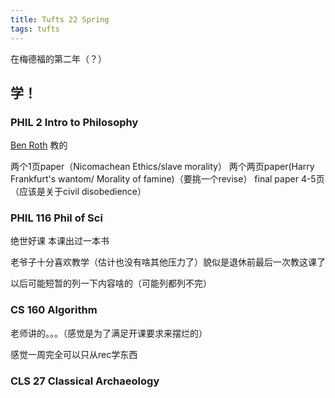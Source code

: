 ```yaml
---
title: Tufts 22 Spring
tags: tufts
---
```


在梅德福的第二年（？）

<!--more-->

## 学！

### PHIL 2 Intro to Philosophy

[Ben Roth](https://scholar.harvard.edu/benroth/bio) 教的

两个1页paper（Nicomachean Ethics/slave morality） 两个两页paper(Harry Frankfurt's wantom/ Morality of famine)（要挑一个revise） final paper 4-5页（应该是关于civil disobedience）

### PHIL 116 Phil of Sci

绝世好课  本课出过一本书

老爷子十分喜欢教学（估计也没有啥其他压力了）貌似是退休前最后一次教这课了

以后可能短暂的列一下内容啥的（可能列都列不完）

### CS 160 Algorithm

老师讲的。。。（感觉是为了满足开课要求来摆烂的）

感觉一周完全可以只从rec学东西

### CLS 27 Classical Archaeology
